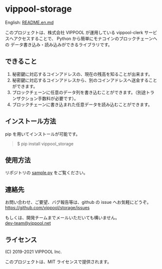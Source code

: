 # vippool-storage

English: [README.en.md](README.en.md)

このプロジェクトは、株式会社 VIPPOOL が運用している
vippool-clerk サービスへアクセスすることで、
Python から簡単にモナコインのブロックチェーンへの
データ書き込み・読み込みができるライブラリです。

## できること

1. 秘密鍵に対応するコインアドレスの、現在の残高を知ることが出来ます。
2. 秘密鍵に対応するコインアドレスから、別のコインアドレスへ送金することができます。
3. ブロックチェーンに任意のデータ列を書き込むことができます。（別途トランザクション手数料が必要です）。
4. ブロックチェーンに書き込まれた任意データを読み込むことができます。

## インストール方法

pip を用いてインストールが可能です。

> $ pip install vippool_storage

## 使用方法

リポジトリの [sample.py](sample.py) をご覧ください。

## 連絡先

お問い合わせ、ご要望、バグ報告等は、github の issue へお気軽にどうぞ。  
https://github.com/vippool/storage/issues

もしくは、開発チームまでメールいただいても構いません。  
dev-team@vippool.net

## ライセンス

(C) 2019-2021 VIPPOOL Inc.

このプロジェクトは、MIT ライセンスで提供されます。
